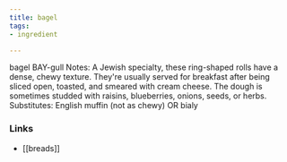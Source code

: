 ```yaml
---
title: bagel
tags:
- ingredient

---
```

bagel BAY-gull Notes: A Jewish specialty, these ring-shaped rolls have a dense, chewy texture. They're usually served for breakfast after being sliced open, toasted, and smeared with cream cheese. The dough is sometimes studded with raisins, blueberries, onions, seeds, or herbs. Substitutes: English muffin (not as chewy) OR bialy

### Links

* [[breads]]
